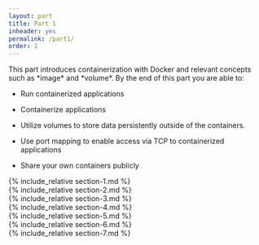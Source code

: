 ```yaml
---
layout: part
title: Part 1
inheader: yes
permalink: /part1/
order: 1
---
```


<div class="learning-goals JU!" markdown="1">
This part introduces containerization with Docker and relevant concepts such as *image* and *volume*. By the end of this part you are able to:

* Run containerized applications

* Containerize applications

* Utilize volumes to store data persistently outside of the containers.

* Use port mapping to enable access via TCP to containerized applications

* Share your own containers publicly
</div>

<div class="section" markdown="1">
  <div class="content" markdown="1">
    {% include_relative section-1.md %}
  </div>
</div>

<div class="section" markdown="1">
  <div class="content" markdown="1">
    {% include_relative section-2.md %}
  </div>
</div>

<div class="section" markdown="1">
  <div class="content" markdown="1">
    {% include_relative section-3.md %}
  </div>
</div>

<div class="section" markdown="1">
  <div class="content" markdown="1">
    {% include_relative section-4.md %}
  </div>
</div>

<div class="section" markdown="1">
  <div class="content" markdown="1">
    {% include_relative section-5.md %}
  </div>
</div>

<div class="section" markdown="1">
  <div class="content" markdown="1">
    {% include_relative section-6.md %}
  </div>
<div>

<div class="section" markdown="1">
  <div class="content" markdown="1">
    {% include_relative section-7.md %}
  </div>
<div>
